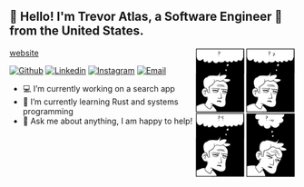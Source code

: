 <p align="center">
<h2>👋 Hello! I'm Trevor Atlas, a Software Engineer 🚀 from the United States.</h2>
</p>

<img width="35%" align="right" alt="Github" src="https://raw.githubusercontent.com/trevor-atlas/trevor-atlas/master/public/images/1533406601529.jpg" />

[website](https://trevoratlas.com)

[![Github](https://img.shields.io/badge/-Github-000?style=flat-square&logo=Github&logoColor=white)](https://github.com/trevor-atlas)
[![Linkedin](https://img.shields.io/badge/-LinkedIn-blue?style=flat-square&logo=Linkedin&logoColor=white)](https://www.linkedin.com/in/trevoratlas/)
[![Instagram](https://img.shields.io/badge/-Instagram-c13584?style=flat-square&labelColor=c13584&logo=instagram&logoColor=white)](https://www.instagram.com/trevor.atlas/)
[![Email](https://img.shields.io/badge/Email--168DE2?style=flat-square&logo=mail.ru&logoColor=168DE2)](mailto:me@trevoratlas.com)

- 💻 I’m currently working on a search app
- 🌱 I’m currently learning Rust and systems programming
- 💬 Ask me about anything, I am happy to help!
